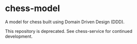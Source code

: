 # chess-model
A model for chess built using Domain Driven Design (DDD).

This repository is deprecated. See chess-service for continued development.
